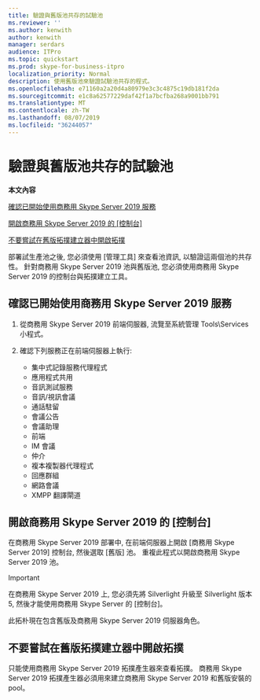 ```yaml
---
title: 驗證與舊版池共存的試驗池
ms.reviewer: ''
ms.author: kenwith
author: kenwith
manager: serdars
audience: ITPro
ms.topic: quickstart
ms.prod: skype-for-business-itpro
localization_priority: Normal
description: 使用舊版池來驗證試驗池共存的程式。
ms.openlocfilehash: e71160a2a20d4a80979e3c3c4875c19db181f2da
ms.sourcegitcommit: e1c8a62577229daf42f1a7bcfba268a9001bb791
ms.translationtype: MT
ms.contentlocale: zh-TW
ms.lasthandoff: 08/07/2019
ms.locfileid: "36244057"
---
```

# <a name="verify-pilot-pool-coexistence-with-legacy-pool"></a>驗證與舊版池共存的試驗池

 **本文內容**
  
[確認已開始使用商務用 Skype Server 2019 服務](#sectionSection0)
  
[開啟商務用 Skype Server 2019 的 [控制台]](#sectionSection1)
  
[不要嘗試在舊版拓撲建立器中開啟拓撲](#sectionSection2)
  
部署試生產池之後, 您必須使用 [管理工具] 來查看池資訊, 以驗證這兩個池的共存性。 針對商務用 Skype Server 2019 池與舊版池, 您必須使用商務用 Skype Server 2019 的控制台與拓撲建立工具。 
  
## <a name="verify-that-skype-for-business-server-2019-services-have-started"></a>確認已開始使用商務用 Skype Server 2019 服務
<a name="sectionSection0"> </a>

1. 從商務用 Skype Server 2019 前端伺服器, 流覽至系統管理 Tools\Services 小程式。
    
2. 確認下列服務正在前端伺服器上執行:

    - 集中式記錄服務代理程式
    - 應用程式共用
    - 音訊測試服務
    - 音訊/視訊會議
    - 通話駐留
    - 會議公告
    - 會議助理
    - 前端
    - IM 會議
    - 仲介
    - 複本複製器代理程式
    - 回應群組
    - 網路會議
    - XMPP 翻譯閘道

  
## <a name="open-the-skype-for-business-server-2019-control-panel"></a>開啟商務用 Skype Server 2019 的 [控制台]
<a name="sectionSection1"> </a>

在商務用 Skype Server 2019 部署中, 在前端伺服器上開啟 [商務用 Skype Server 2019] 控制台, 然後選取 [舊版] 池。 重複此程式以開啟商務用 Skype Server 2019 池。
  
> [!IMPORTANT]
> 在商務用 Skype Server 2019 上, 您必須先將 Silverlight 升級至 Silverlight 版本 5, 然後才能使用商務用 Skype Server 的 [控制台]。 
  
此拓朴現在包含舊版及商務用 Skype Server 2019 伺服器角色。 

  
## <a name="dont-attempt-to-open-the-topology-in-the-legacy-topology-builder"></a>不要嘗試在舊版拓撲建立器中開啟拓撲
<a name="sectionSection2"> </a>

只能使用商務用 Skype Server 2019 拓撲產生器來查看拓撲。 商務用 Skype Server 2019 拓撲產生器必須用來建立商務用 Skype Server 2019 和舊版安裝的 pool。

  

